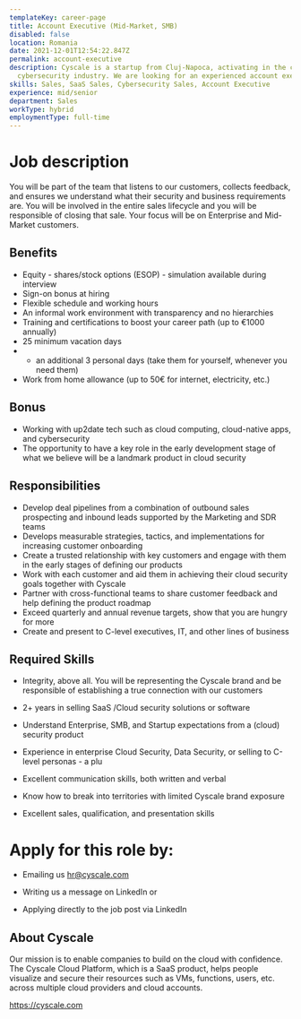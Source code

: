 ```yaml
---
templateKey: career-page
title: Account Executive (Mid-Market, SMB)
disabled: false
location: Romania
date: 2021-12-01T12:54:22.847Z
permalink: account-executive
description: Cyscale is a startup from Cluj-Napoca, activating in the cloud
  cybersecurity industry. We are looking for an experienced account executive.
skills: Sales, SaaS Sales, Cybersecurity Sales, Account Executive
experience: mid/senior
department: Sales
workType: hybrid
employmentType: full-time
---
```


# Job description

You will be part of the team that listens to our customers, collects feedback, and ensures we understand what their security and business requirements are. You will be involved in the entire sales lifecycle and you will be responsible of closing that sale. Your focus will be on Enterprise and Mid-Market customers.

## Benefits

-   Equity - shares/stock options (ESOP) - simulation available during interview
-   Sign-on bonus at hiring
-   Flexible schedule and working hours
-   An informal work environment with transparency and no hierarchies
-   Training and certifications to boost your career path (up to €1000 annually)
-   25 minimum vacation days
-   -   an additional 3 personal days (take them for yourself, whenever you need them)
-   Work from home allowance (up to 50€ for internet, electricity, etc.)

## Bonus

-   Working with up2date tech such as cloud computing, cloud-native apps, and cybersecurity
-   The opportunity to have a key role in the early development stage of what we believe will be a landmark product in cloud security

## Responsibilities

-   Develop deal pipelines from a combination of outbound sales prospecting and inbound leads supported by the Marketing and SDR teams
-   Develops measurable strategies, tactics, and implementations for increasing customer onboarding
-   Create a trusted relationship with key customers and engage with them in the early stages of defining our products
-   Work with each customer and aid them in achieving their cloud security goals together with Cyscale
-   Partner with cross-functional teams to share customer feedback and help defining the product roadmap
-   Exceed quarterly and annual revenue targets, show that you are hungry for more
-   Create and present to C-level executives, IT, and other lines of business

## Required Skills

-   Integrity, above all. You will be representing the Cyscale brand and be responsible of establishing a true connection with our customers
-   2+ years in selling SaaS /Cloud security solutions or software
-   Understand Enterprise, SMB, and Startup expectations from a (cloud) security product
-   Experience in enterprise Cloud Security, Data Security, or selling to C-level personas - a plu

-   Excellent communication skills, both written and verbal
-   Know how to break into territories with limited Cyscale brand exposure
-   Excellent sales, qualification, and presentation skills

# Apply for this role by:

-   Emailing us [hr@cyscale.com](mailto:hr@cyscale.com)

-   Writing us a message on LinkedIn or

-   Applying directly to the job post via LinkedIn

## About Cyscale

Our mission is to enable companies to build on the cloud with confidence. The Cyscale Cloud Platform, which is a SaaS product, helps people visualize and secure their resources such as VMs, functions, users, etc. across multiple cloud providers and cloud accounts.

https://cyscale.com
